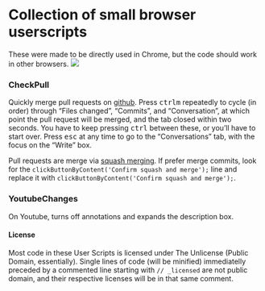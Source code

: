 # Collection of small browser userscripts
These were made to be directly used in Chrome, but the code should work in other browsers.
![](http://i.imgur.com/mTNRrSa.gif)

### CheckPull
Quickly merge pull requests on [github](https://github.com/). Press <kbd>ctrl</kbd><kbd>m</kbd> repeatedly to cycle (in order) through “Files changed”, “Commits”, and “Conversation”, at which point the pull request will be merged, and the tab closed within two seconds. You have to keep pressing <kbd>ctrl</kbd> between these, or you’ll have to start over. Press <kbd>esc</kbd> at any time to go to the “Conversations” tab, with the focus on the “Write” box.

Pull requests are merge via [squash merging](https://github.com/blog/2141-squash-your-commits). If prefer merge commits, look for the `clickButtonByContent('Confirm squash and merge');` line and replace it with `clickButtonByContent('Confirm squash and merge');`.

### YoutubeChanges
On Youtube, turns off annotations and expands the description box.

#### License
Most code in these User Scripts is licensed under The Unlicense (Public Domain, essentially). Single lines of code (will be minified) immediatelly preceded by a commented line starting with `// _licensed` are not public domain, and their respective licenses will be in that same comment.
